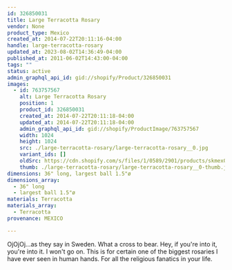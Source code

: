 ```yaml
---
id: 326850031
title: Large Terracotta Rosary
vendor: None
product_type: Mexico
created_at: 2014-07-22T20:11:16-04:00
handle: large-terracotta-rosary
updated_at: 2023-08-02T14:36:49-04:00
published_at: 2011-06-02T14:43:00-04:00
tags: ""
status: active
admin_graphql_api_id: gid://shopify/Product/326850031
images:
  - id: 763757567
    alt: Large Terracotta Rosary
    position: 1
    product_id: 326850031
    created_at: 2014-07-22T20:11:18-04:00
    updated_at: 2014-07-22T20:11:18-04:00
    admin_graphql_api_id: gid://shopify/ProductImage/763757567
    width: 1024
    height: 1024
    src: ./large-terracotta-rosary/large-terracotta-rosary__0.jpg
    variant_ids: []
    oldSrc: https://cdn.shopify.com/s/files/1/0589/2901/products/skmex0056.tif.jpeg?v=1406074278
    thumb: ./large-terracotta-rosary/large-terracotta-rosary__0-thumb.jpg
dimensions: 36" long, largest ball 1.5"ø
dimensions_array:
  - 36" long
  - largest ball 1.5"ø
materials: Terracotta
materials_array:
  - Terracotta
provenance: MEXICO

---
```


OjOjOj...as they say in Sweden. What a cross to bear. Hey, if you're into it, you're into it. I won't go on. This is for certain one of the biggest rosaries I have ever seen in human hands. For all the religious fanatics in your life.